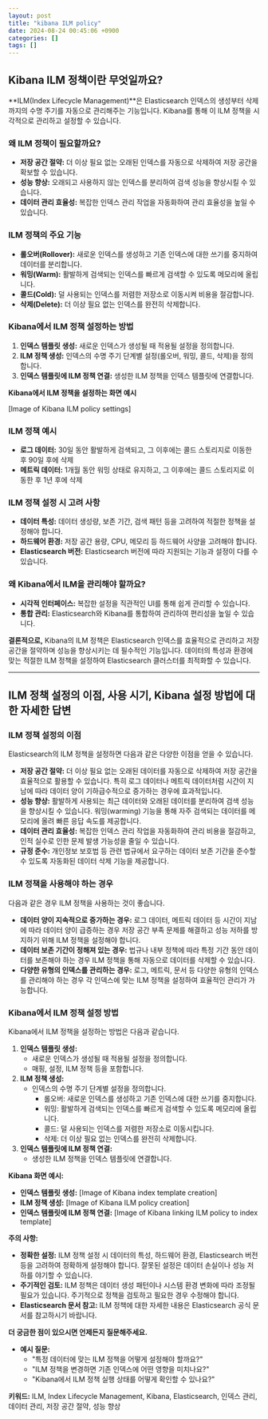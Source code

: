 ```yaml
---
layout: post
title: "kibana ILM policy"
date: 2024-08-24 00:45:06 +0900
categories: []
tags: []
---
```


## Kibana ILM 정책이란 무엇일까요?

**ILM(Index Lifecycle Management)**은 Elasticsearch 인덱스의 생성부터 삭제까지의 수명 주기를 자동으로 관리해주는 기능입니다. Kibana를 통해 이 ILM 정책을 시각적으로 관리하고 설정할 수 있습니다.

### 왜 ILM 정책이 필요할까요?

- **저장 공간 절약:** 더 이상 필요 없는 오래된 인덱스를 자동으로 삭제하여 저장 공간을 확보할 수 있습니다.
- **성능 향상:** 오래되고 사용하지 않는 인덱스를 분리하여 검색 성능을 향상시킬 수 있습니다.
- **데이터 관리 효율성:** 복잡한 인덱스 관리 작업을 자동화하여 관리 효율성을 높일 수 있습니다.

### ILM 정책의 주요 기능

- **롤오버(Rollover):** 새로운 인덱스를 생성하고 기존 인덱스에 대한 쓰기를 중지하여 데이터를 분리합니다.
- **워밍(Warm):** 활발하게 검색되는 인덱스를 빠르게 검색할 수 있도록 메모리에 올립니다.
- **콜드(Cold):** 덜 사용되는 인덱스를 저렴한 저장소로 이동시켜 비용을 절감합니다.
- **삭제(Delete):** 더 이상 필요 없는 인덱스를 완전히 삭제합니다.

### Kibana에서 ILM 정책 설정하는 방법

1. **인덱스 템플릿 생성:** 새로운 인덱스가 생성될 때 적용될 설정을 정의합니다.
2. **ILM 정책 생성:** 인덱스의 수명 주기 단계별 설정(롤오버, 워밍, 콜드, 삭제)을 정의합니다.
3. **인덱스 템플릿에 ILM 정책 연결:** 생성한 ILM 정책을 인덱스 템플릿에 연결합니다.

**Kibana에서 ILM 정책을 설정하는 화면 예시**

[Image of Kibana ILM policy settings]

### ILM 정책 예시

- **로그 데이터:** 30일 동안 활발하게 검색되고, 그 이후에는 콜드 스토리지로 이동한 후 90일 후에 삭제
- **메트릭 데이터:** 1개월 동안 워밍 상태로 유지하고, 그 이후에는 콜드 스토리지로 이동한 후 1년 후에 삭제

### ILM 정책 설정 시 고려 사항

- **데이터 특성:** 데이터 생성량, 보존 기간, 검색 패턴 등을 고려하여 적절한 정책을 설정해야 합니다.
- **하드웨어 환경:** 저장 공간 용량, CPU, 메모리 등 하드웨어 사양을 고려해야 합니다.
- **Elasticsearch 버전:** Elasticsearch 버전에 따라 지원되는 기능과 설정이 다를 수 있습니다.

### 왜 Kibana에서 ILM을 관리해야 할까요?

- **시각적 인터페이스:** 복잡한 설정을 직관적인 UI를 통해 쉽게 관리할 수 있습니다.
- **통합 관리:** Elasticsearch와 Kibana를 통합하여 관리하여 편리성을 높일 수 있습니다.

**결론적으로,** Kibana의 ILM 정책은 Elasticsearch 인덱스를 효율적으로 관리하고 저장 공간을 절약하며 성능을 향상시키는 데 필수적인 기능입니다. 데이터의 특성과 환경에 맞는 적절한 ILM 정책을 설정하여 Elasticsearch 클러스터를 최적화할 수 있습니다.

---

## ILM 정책 설정의 이점, 사용 시기, Kibana 설정 방법에 대한 자세한 답변

### ILM 정책 설정의 이점

Elasticsearch의 ILM 정책을 설정하면 다음과 같은 다양한 이점을 얻을 수 있습니다.

- **저장 공간 절약:** 더 이상 필요 없는 오래된 데이터를 자동으로 삭제하여 저장 공간을 효율적으로 활용할 수 있습니다. 특히 로그 데이터나 메트릭 데이터처럼 시간이 지남에 따라 데이터 양이 기하급수적으로 증가하는 경우에 효과적입니다.
- **성능 향상:** 활발하게 사용되는 최근 데이터와 오래된 데이터를 분리하여 검색 성능을 향상시킬 수 있습니다. 워밍(warming) 기능을 통해 자주 검색되는 데이터를 메모리에 올려 빠른 응답 속도를 제공합니다.
- **데이터 관리 효율성:** 복잡한 인덱스 관리 작업을 자동화하여 관리 비용을 절감하고, 인적 실수로 인한 문제 발생 가능성을 줄일 수 있습니다.
- **규정 준수:** 개인정보 보호법 등 관련 법규에서 요구하는 데이터 보존 기간을 준수할 수 있도록 자동화된 데이터 삭제 기능을 제공합니다.

### ILM 정책을 사용해야 하는 경우

다음과 같은 경우 ILM 정책을 사용하는 것이 좋습니다.

- **데이터 양이 지속적으로 증가하는 경우:** 로그 데이터, 메트릭 데이터 등 시간이 지남에 따라 데이터 양이 급증하는 경우 저장 공간 부족 문제를 해결하고 성능 저하를 방지하기 위해 ILM 정책을 설정해야 합니다.
- **데이터 보존 기간이 정해져 있는 경우:** 법규나 내부 정책에 따라 특정 기간 동안 데이터를 보존해야 하는 경우 ILM 정책을 통해 자동으로 데이터를 삭제할 수 있습니다.
- **다양한 유형의 인덱스를 관리하는 경우:** 로그, 메트릭, 문서 등 다양한 유형의 인덱스를 관리해야 하는 경우 각 인덱스에 맞는 ILM 정책을 설정하여 효율적인 관리가 가능합니다.

### Kibana에서 ILM 정책 설정 방법

Kibana에서 ILM 정책을 설정하는 방법은 다음과 같습니다.

1. **인덱스 템플릿 생성:**
   - 새로운 인덱스가 생성될 때 적용될 설정을 정의합니다.
   - 매핑, 설정, ILM 정책 등을 포함합니다.
2. **ILM 정책 생성:**
   - 인덱스의 수명 주기 단계별 설정을 정의합니다.
     - 롤오버: 새로운 인덱스를 생성하고 기존 인덱스에 대한 쓰기를 중지합니다.
     - 워밍: 활발하게 검색되는 인덱스를 빠르게 검색할 수 있도록 메모리에 올립니다.
     - 콜드: 덜 사용되는 인덱스를 저렴한 저장소로 이동시킵니다.
     - 삭제: 더 이상 필요 없는 인덱스를 완전히 삭제합니다.
3. **인덱스 템플릿에 ILM 정책 연결:**
   - 생성한 ILM 정책을 인덱스 템플릿에 연결합니다.

**Kibana 화면 예시:**

- **인덱스 템플릿 생성:**
  [Image of Kibana index template creation]
- **ILM 정책 생성:**
  [Image of Kibana ILM policy creation]
- **인덱스 템플릿에 ILM 정책 연결:**
  [Image of Kibana linking ILM policy to index template]

**주의 사항:**

- **정확한 설정:** ILM 정책 설정 시 데이터의 특성, 하드웨어 환경, Elasticsearch 버전 등을 고려하여 정확하게 설정해야 합니다. 잘못된 설정은 데이터 손실이나 성능 저하를 야기할 수 있습니다.
- **주기적인 검토:** ILM 정책은 데이터 생성 패턴이나 시스템 환경 변화에 따라 조정될 필요가 있습니다. 주기적으로 정책을 검토하고 필요한 경우 수정해야 합니다.
- **Elasticsearch 문서 참고:** ILM 정책에 대한 자세한 내용은 Elasticsearch 공식 문서를 참고하시기 바랍니다.

**더 궁금한 점이 있으시면 언제든지 질문해주세요.**

- **예시 질문:**
  - "특정 데이터에 맞는 ILM 정책을 어떻게 설정해야 할까요?"
  - "ILM 정책을 변경하면 기존 인덱스에 어떤 영향을 미치나요?"
  - "Kibana에서 ILM 정책 실행 상태를 어떻게 확인할 수 있나요?"

**키워드:** ILM, Index Lifecycle Management, Kibana, Elasticsearch, 인덱스 관리, 데이터 관리, 저장 공간 절약, 성능 향상
